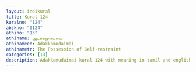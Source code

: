 ```yaml
---
layout: indikural
title: Kural 124
kuralno: "124"
abskno: "0124"
athino: "13"
athiname: அடக்கமுடைமை
athinameen: Adakkamudaimai
athinametr: The Possession of Self-restraint
categories: [13]
description: Adakkamudaimai kural 124 with meaning in tamil and english 
---
```


